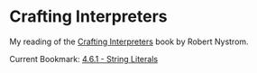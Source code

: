 # Crafting Interpreters

My reading of the
[Crafting Interpreters](https://craftinginterpreters.com/contents.html) book
by Robert Nystrom.

Current Bookmark:
[4.6.1 - String Literals](https://craftinginterpreters.com/scanning.html#string-literals)
